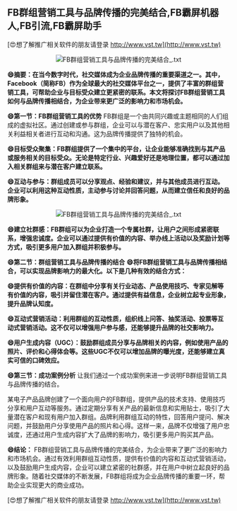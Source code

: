## **FB群组营销工具与品牌传播的完美结合,FB霸屏机器人,FB引流,FB霸屏助手**

[😍想了解推广相关软件的朋友请登录 http://www.vst.tw](http://www.vst.tw)

 <center><img src="https://vst.tw/MP4/tuiguang/png/8.png" alt="FB群组营销工具与品牌传播的完美结合_.txt"></center>

**😄摘要：在当今数字时代，社交媒体成为企业品牌传播的重要渠道之一。其中，Facebook（简称FB）作为全球最大的社交媒体平台之一，提供了丰富的群组营销工具，可帮助企业与目标受众建立更紧密的联系。本文将探讨FB群组营销工具如何与品牌传播相结合，为企业带来更广泛的影响力和市场机会。**

**😄第一节：FB群组营销工具的优势**
FB群组是一个由共同兴趣或主题相同的人们组成的虚拟社区。通过创建或参与群组，企业可以与潜在客户、忠实用户以及其他相关利益相关者进行互动和沟通。这为品牌传播提供了独特的机会。

**😄目标受众聚集：FB群组提供了一个集中的平台，让企业能够准确找到与其产品或服务相关的目标受众。无论是特定行业、兴趣爱好还是地理位置，都可以通过加入相关群组来与潜在客户建立联系。**

**😄互动与参与：群组成员可以分享观点、经验和建议，并与其他成员进行互动。企业可以利用这种互动性质，主动参与讨论并回答问题，从而建立信任和良好的品牌形象。**

 <center><img src="https://vst.tw/MP4/tuiguang/png/6.png" alt="FB群组营销工具与品牌传播的完美结合_.txt"></center>

**😄建立社群感：FB群组可以为企业打造一个专属社群，让用户之间形成紧密联系，增强忠诚度。企业可以通过提供有价值的内容、举办线上活动以及奖励计划等方式，吸引更多用户加入群组并积极参与。**

**😄第二节：群组营销工具与品牌传播的结合**
**😄将FB群组营销工具与品牌传播相结合，可以实现品牌影响力的最大化。以下是几种有效的结合方式：**

**😄提供有价值的内容：在群组中分享有关行业动态、产品使用技巧、专家见解等有价值的内容，吸引并留住潜在客户。通过提供有益信息，企业树立起专业形象，提升品牌认知度。**

**😄互动式营销活动：利用群组的互动性质，组织线上问答、抽奖活动、投票等互动式营销活动。这不仅可以增强用户参与感，还能够提升品牌的社交影响力。**

**😄用户生成内容（UGC）：鼓励群组成员分享与品牌相关的内容，例如使用产品的照片、评价和心得体会等。这些UGC不仅可以增加品牌的曝光度，还能够建立真实可信的口碑效应。**

**😄第三节：成功案例分析**
让我们通过一个成功案例来进一步说明FB群组营销工具与品牌传播的结合。

某电子产品品牌创建了一个面向用户的FB群组，提供产品的技术支持、使用技巧分享和用户互动等服务。通过定期分享有关产品的最新信息和实用贴士，吸引了大量潜在客户和现有用户加入群组。品牌利用群组互动的特性，回答用户提问、解决问题，并鼓励用户分享使用产品的照片和心得。这样一来，品牌不仅增强了用户忠诚度，还通过用户生成内容扩大了品牌的影响力，吸引更多用户购买其产品。

**😄结论：**
FB群组营销工具与品牌传播的完美结合，为企业带来了更广泛的影响力和市场机会。通过有效利用群组互动性质，提供有价值的内容和互动式营销活动，以及鼓励用户生成内容，企业可以建立紧密的社群感，并在用户中树立起良好的品牌形象。随着社交媒体的不断发展，FB群组将成为企业品牌传播的重要一环，帮助企业实现更大的商业成功。

[😍想了解推广相关软件的朋友请登录 http://www.vst.tw](http://www.vst.tw)



